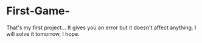 # First-Game-
That's my first project...
It gives you an error but it doesn't affect anything. I will solve it tomorrow, I hope.
